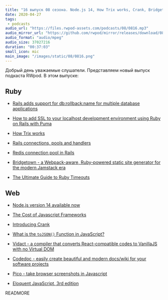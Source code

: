 ```yaml
---
title: "16 выпуск 08 сезона. Node.js 14, How Trix works, Crank, Bridgetown, Vidact, Codedoc, Pico, Eloquent JavaScript и прочее"
date: 2020-04-27
tags:
 - podcasts
audio_url: "https://files.rwpod-assets.com/podcasts/08/0816.mp3"
audio_mirror_url: "https://github.com/rwpod/mirror/releases/download/08.16/0816.mp3"
audio_format: "audio/mpeg"
audio_size: 37027216
duration: "00:37:03"
small_icon: mic
main_image: "/images/static/08/0816.png"
---
```


Добрый день уважаемые слушатели. Представляем новый выпуск подкаста RWpod. В этом выпуске:

## Ruby

 - [Rails adds support for db:rollback:name for multiple database applications](https://blog.saeloun.com/2020/04/21/rails-adds-support-for-db-rollback-name-for-multiple-database-applications)
 - [How to add SSL to your localhost development environment using Ruby on Rails with Puma](https://medium.com/@matayoshi.mariano/how-to-add-ssl-to-your-localhost-with-puma-37a66a649f29)
 - [How Trix works](https://www.thatweeklytech.com/posts/16-how-trix-works)


 - [Rails connections, pools and handlers](https://blog.arkency.com/rails-connections-pools-and-handlers/)
 - [Redis connection pool in Rails](https://tejasbubane.github.io/posts/2020-04-22-redis-connection-pool-in-rails/)
 - [Bridgetown - a Webpack-aware, Ruby-powered static site generator for the modern Jamstack era](https://www.bridgetownrb.com/)
 - [The Ultimate Guide to Ruby Timeouts](https://github.com/ankane/the-ultimate-guide-to-ruby-timeouts)


## Web

 - [Node.js version 14 available now](https://medium.com/@nodejs/node-js-version-14-available-now-8170d384567e)
 - [The Cost of Javascript Frameworks](https://timkadlec.com/remembers/2020-04-21-the-cost-of-javascript-frameworks/)
 - [Introducing Crank](https://crank.js.org/blog/introducing-crank)
 - [What is the `toJSON()` Function in JavaScript?](http://thecodebarbarian.com/what-is-the-tojson-function-in-javascript.html)


 - [Vidact - a compiler that converts React-compatible codes to VanillaJS with no Virtual DOM](https://mohebifar.github.io/vidact/)
 - [Codedoc - easily create beautiful and modern docs/wiki for your software projects](https://codedoc.cc/)
 - [Pico - take browser screenshots in Javascript](https://github.com/gripeless/pico)
 - [Eloquent JavaScript, 3rd edition](https://eloquentjavascript.net/)


READMORE

